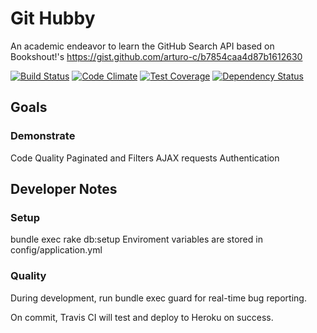 # Git Hubby

An academic endeavor to learn the GitHub Search API based on Bookshout!'s https://gist.github.com/arturo-c/b7854caa4d87b1612630

[![Build Status](https://travis-ci.org/scarver2/githubby_app.svg)](https://travis-ci.org/scarver2/githubby_app)
[![Code Climate](https://codeclimate.com/github/scarver2/githubby_app/badges/gpa.svg)](https://codeclimate.com/github/scarver2/githubby_app)
[![Test Coverage](https://codeclimate.com/github/scarver2/githubby_app/badges/coverage.svg)](https://codeclimate.com/github/scarver2/githubby_app/coverage)
[![Dependency Status](https://gemnasium.com/scarver2/githubby_app.svg)](https://gemnasium.com/scarver2/githubby_app)

## Goals

### Demonstrate

Code Quality
Paginated and Filters AJAX requests
Authentication

## Developer Notes

### Setup

bundle exec rake db:setup
Enviroment variables are stored in config/application.yml

### Quality
During development, run bundle exec guard for real-time bug reporting.

On commit, Travis CI will test and deploy to Heroku on success.
